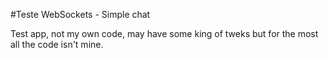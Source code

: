 #Teste WebSockets - Simple chat

Test app, not my own code, may have some king of tweks but for the most all the code isn't mine.

